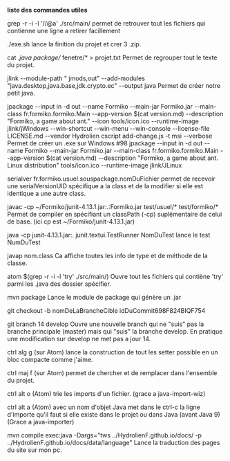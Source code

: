 **liste des commandes utiles**

grep -r -i -l '//@a' ./src/main/
permet de retrouver tout les fichiers qui contienne une ligne a retirer facillement

./exe.sh
lance la finition du projet et crer 3 .zip.

cat *.java package/* fenetre/* > projet.txt
Permet de regrouper tout le texte du projet.

jlink --module-path " jmods,out" --add-modules "java.desktop,java.base,jdk.crypto.ec" --output java
Permet de créer notre petit java.

jpackage --input in -d out --name Formiko --main-jar Formiko.jar --main-class fr.formiko.formiko.Main --app-version $(cat version.md) --description "Formiko, a game about ant." --icon tools/icon.ico --runtime-image jlink/jWindows --win-shortcut --win-menu --win-console --license-file LICENSE.md --vendor Hydrolien
cscript add-change.js
-t msi --verbose
Permet de créer un .exe sur Windows #98
jpackage --input in -d out --name Formiko --main-jar Formiko.jar --main-class fr.formiko.formiko.Main --app-version $(cat version.md) --description "Formiko, a game about ant. Linux distribution" tools/icon.ico --runtime-image jlink/JLinux

serialver fr.formiko.usuel.souspackage.nomDuFichier
permet de recevoir une serialVersionUID spécifique a la class et de la modifier si elle est identique a une autre class.

javac -cp ~/Formiko/junit-4.13.1.jar:.:Formiko.jar test/usuel/* test/formiko/*
Permet de compiler en spécifiant un classPath (-cp) suplémentaire de celui de base. (ici cp est ~/Formiko/junit-4.13.1.jar)

java -cp junit-4.13.1.jar:. junit.textui.TestRunner NomDuTest
lance le test NumDuTest

javap nom.class
Ca affiche toutes les info de type et de méthode de la classe.

atom $(grep -r -i -l 'try' ./src/main/)
Ouvre tout les fichiers qui contiène 'try' parmi les .java des dossier spécifier.

mvn package
Lance le module de package qui génère un .jar

git checkout -b nomDeLaBrancheCible idDuCommit698F824BIQF754

git branch 14 develop
Ouvre une nouvelle branch qui ne "suis" pas la branche principale (master) mais qui "suis" la branche develop. En pratique une modification sur develop ne met pas a jour 14.

ctrl alg g (sur Atom) lance la construction de tout les setter possible en un bloc compacte comme j'aime.

ctrl maj f (sur Atom) permet de chercher et de remplacer dans l'ensemble du projet.

ctrl alt o (Atom) trie les imports d'un fichier. (grace a java-import-wiz)

ctrl alt a (Atom) avec un nom d'objet Java met dans le ctrl-c la ligne d'importe qu'il faut si elle existe dans le projet ou dans Java (avant Java 9) (Grace a java-importer)

mvn compile exec:java -Dargs="tws ../HydrolienF.github.io/docs/ -p ../HydrolienF.github.io/docs/data/language"
Lance la traduction des pages du site sur mon pc.
